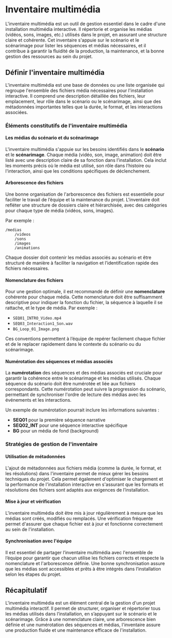# Inventaire multimédia

L'inventaire multimédia est un outil de gestion essentiel dans le cadre d'une installation multimédia interactive. Il répertorie et organise les médias (vidéos, sons, images, etc.) utilisés dans le projet, en assurant une structure claire et cohérente. Cet inventaire s'appuie sur le scénario et le scénarimage pour lister les séquences et médias nécessaires, et il contribue à garantir la fluidité de la production, la maintenance, et la bonne gestion des ressources au sein du projet.

## Définir l'inventaire multimédia

L'inventaire multimédia est une base de données ou une liste organisée qui regroupe l'ensemble des fichiers média nécessaires pour l'installation interactive. Il comprend une description détaillée des fichiers, leur emplacement, leur rôle dans le scénario ou le scénarimage, ainsi que des métadonnées importantes telles que la durée, le format, et les interactions associées.

### Éléments constitutifs de l'inventaire multimédia

#### Les médias du scénario et du scénarimage

L'inventaire multimédia s'appuie sur les besoins identifiés dans le **scénario** et le **scénarimage**. Chaque média (vidéo, son, image, animation) doit être listé avec une description claire de sa fonction dans l’installation. Cela inclut les moments précis où le média est utilisé, son rôle dans l’histoire ou l'interaction, ainsi que les conditions spécifiques de déclenchement.

#### Arborescence des fichiers

Une bonne organisation de l'arborescence des fichiers est essentielle pour faciliter le travail de l’équipe et la maintenance du projet. L'inventaire doit refléter une structure de dossiers claire et hiérarchisée, avec des catégories pour chaque type de média (vidéos, sons, images).


Par exemple :

```
/medias
    /videos
    /sons
    /images
    /animations
```

Chaque dossier doit contenir les médias associés au scénario et être structuré de manière à faciliter la navigation et l’identification rapide des fichiers nécessaires.

#### Nomenclature des fichiers

Pour une gestion optimale, il est recommandé de définir une **nomenclature** cohérente pour chaque média. Cette nomenclature doit être suffisamment descriptive pour indiquer la fonction du fichier, la séquence à laquelle il se rattache, et le type de média. Par exemple :

- `SEQ01_INTRO_Video.mp4`
- `SEQ03_Interaction1_Son.wav`
- `BG_Loop_01_Image.png`

Ces conventions permettent à l’équipe de repérer facilement chaque fichier et de le replacer rapidement dans le contexte du scénario ou du scénarimage.

#### Numérotation des séquences et médias associés

La **numérotation** des séquences et des médias associés est cruciale pour garantir la cohérence entre le scénarimage et les médias utilisés. Chaque séquence du scénario doit être numérotée et liée aux fichiers correspondants. Cette numérotation peut suivre la progression du scénario, permettant de synchroniser l'ordre de lecture des médias avec les événements et les interactions.

Un exemple de numérotation pourrait inclure les informations suivantes :
- **SEQ01** pour la première séquence narrative
- **SEQ02_INT** pour une séquence interactive spécifique
- **BG** pour un média de fond (background)

### Stratégies de gestion de l'inventaire

#### Utilisation de métadonnées

L'ajout de métadonnées aux fichiers média (comme la durée, le format, et les résolutions) dans l'inventaire permet de mieux gérer les besoins techniques du projet. Cela permet également d'optimiser le chargement et la performance de l'installation interactive en s'assurant que les formats et résolutions des fichiers sont adaptés aux exigences de l’installation.

#### Mise à jour et vérification

L'inventaire multimédia doit être mis à jour régulièrement à mesure que les médias sont créés, modifiés ou remplacés. Une vérification fréquente permet d'assurer que chaque fichier est à jour et fonctionne correctement au sein de l'installation.

#### Synchronisation avec l'équipe

Il est essentiel de partager l’inventaire multimédia avec l'ensemble de l’équipe pour garantir que chacun utilise les fichiers corrects et respecte la nomenclature et l'arborescence définie. Une bonne synchronisation assure que les médias sont accessibles et prêts à être intégrés dans l’installation selon les étapes du projet.

## Récapitulatif

L'inventaire multimédia est un élément central de la gestion d'un projet multimédia interactif. Il permet de structurer, organiser et répertorier tous les médias utilisés dans l’installation, en s’appuyant sur le scénario et le scénarimage. Grâce à une nomenclature claire, une arborescence bien définie et une numérotation des séquences et médias, l'inventaire assure une production fluide et une maintenance efficace de l'installation.